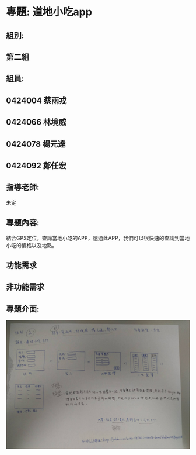 # 專題: 道地小吃app
## 組別:
## 第二組
## 組員:
##     0424004 蔡雨戎
##     0424066 林境威
##     0424078 楊元達
##     0424092 鄭任宏
## 指導老師:
未定

## 專題內容:
結合GPS定位，查詢當地小吃的APP，透過此APP，我們可以很快速的查詢到當地小吃的價格以及地點。
## 功能需求
## 非功能需求

## 專題介面:
![](21931333_847816562047564_2040090976_o.jpg)
